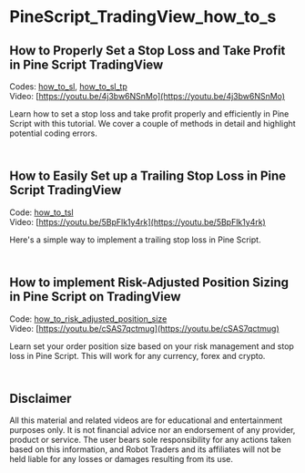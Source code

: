 # PineScript_TradingView_how_to_s


How to Properly Set a Stop Loss and Take Profit in Pine Script TradingView
-------------
Codes: [how_to_sl](https://github.com/RobotTraders/PineScript_TradingView_how_to_s/blob/main/how_to_sl), 
[how_to_sl_tp](https://github.com/RobotTraders/PineScript_TradingView_how_to_s/blob/main/how_to_sl_tp) \
Video: [https://youtu.be/4j3bw6NSnMo](https://youtu.be/4j3bw6NSnMo)

Learn how to set a stop loss and take profit properly and efficiently in Pine Script with this tutorial. We cover a couple of methods in detail and highlight potential coding errors. 

\
How to Easily Set up a Trailing Stop Loss in Pine Script TradingView
-------------
Code: [how_to_tsl](https://github.com/RobotTraders/PineScript_TradingView_how_to_s/blob/main/how_to_tsl) \
Video: [https://youtu.be/5BpFlk1y4rk](https://youtu.be/5BpFlk1y4rk)

Here's a simple way to implement a trailing stop loss in Pine Script.

\
How to implement Risk-Adjusted Position Sizing in Pine Script on TradingView
-------------
Code: [how_to_risk_adjusted_position_size](https://github.com/RobotTraders/PineScript_TradingView_how_to_s/blob/main/how_to_risk_adjusted_position_size) \
Video: [https://youtu.be/cSAS7qctmug](https://youtu.be/cSAS7qctmug)

Learn set your order position size based on your risk management and stop loss in Pine Script. This will work for any currency, forex and crypto.

\
Disclaimer
-------------
All this material and related videos are for educational and entertainment purposes only. It is not financial advice nor an endorsement of any provider, product or service. The user bears sole responsibility for any actions taken based on this information, and Robot Traders and its affiliates will not be held liable for any losses or damages resulting from its use. 
